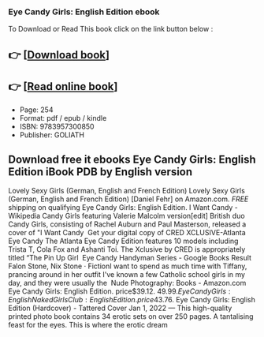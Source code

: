### Eye Candy Girls: English Edition  ebook

To Download or Read This book click on the link button below :

## 👉  [**[Download book](http://get-pdfs.com/download.php?group=book&from=github.com&id=620122&lnk=1081 "Download book")**]

## 👉  [**[Read online book](http://get-pdfs.com/download.php?group=book&from=github.com&id=620122&lnk=1081 "Read online book")**]


* Page: 254
* Format: pdf / epub / kindle
* ISBN: 9783957300850
* Publisher: GOLIATH



## Download free it ebooks Eye Candy Girls: English Edition iBook PDB by  English version



 Lovely Sexy Girls (German, English and French Edition) Lovely Sexy Girls (German, English and French Edition) [Daniel Fehr] on Amazon.com. *FREE* shipping on qualifying Eye Candy Girls: English Edition.
 I Want Candy - Wikipedia Candy Girls featuring Valerie Malcolm version[edit] British duo Candy Girls, consisting of Rachel Auburn and Paul Masterson, released a cover of &quot;I Want Candy 
 Get your digital copy of CRED XCLUSIVE-Atlanta Eye Candy The Atlanta Eye Candy Edition features 10 models including Trista T, Cola Fox and Ashanti Toi. The Xclusive by CRED is appropriately titled “The Pin Up Girl 
 Eye Candy Handyman Series - Google Books Result Falon Stone, ‎Nix Stone · FictionI want to spend as much time with Tiffany, prancing around in her outfit I&#039;ve known a few Catholic school girls in my day, and they were usually the 
 Nude Photography: Books - Amazon.com Eye Candy Girls: English Edition. price$39.12. $49.99. Eye Candy Girls: English Naked Girls Club: English Edition. price$43.76.
 Eye Candy Girls: English Edition (Hardcover) - Tattered Cover Jan 1, 2022 — This high-quality printed photo book contains 34 erotic sets on over 250 pages. A tantalising feast for the eyes. This is where the erotic dream 





